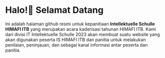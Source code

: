 # Halo!👋 Selamat Datang
Ini adalah halaman github resmi untuk kepanitiaan **Intellektuelle Schulle HIMAFI ITB** yang merupakan acara kaderisasi tahunan HIMAFI ITB. Kami dari divisi IT Intellektuelle Schulle 2023 akan membuat suatu website yang akan digunakan peserta IS HIMAFI ITB dan panitia untuk melakukan penilaian, peninjauan, dan sebagai kanal informasi antar peserta dan panitia.


<!--

**Here are some ideas to get you started:**

🙋‍♀️ A short introduction - what is your organization all about?
🌈 Contribution guidelines - how can the community get involved?
👩‍💻 Useful resources - where can the community find your docs? Is there anything else the community should know?
🍿 Fun facts - what does your team eat for breakfast?
🧙 Remember, you can do mighty things with the power of [Markdown](https://docs.github.com/github/writing-on-github/getting-started-with-writing-and-formatting-on-github/basic-writing-and-formatting-syntax)
-->
